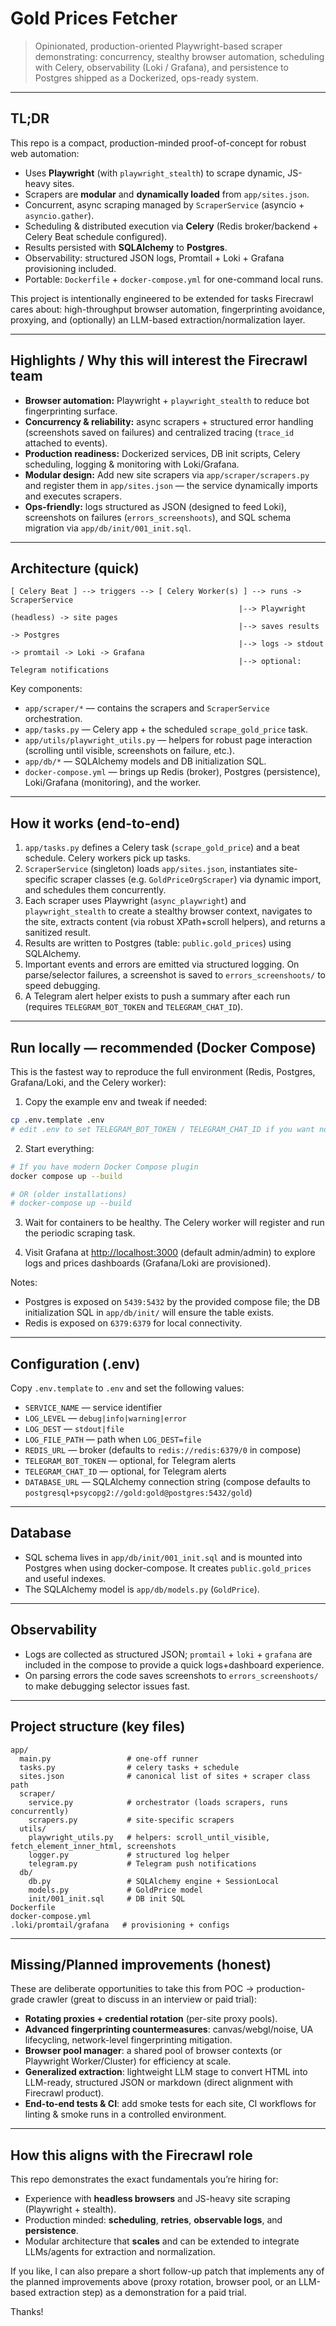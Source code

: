 # Gold Prices Fetcher

> Opinionated, production-oriented Playwright-based scraper demonstrating: concurrency, stealthy browser automation, scheduling with Celery, observability (Loki / Grafana), and persistence to Postgres shipped as a Dockerized, ops-ready system.

---

## TL;DR

This repo is a compact, production-minded proof-of-concept for robust web automation:

* Uses **Playwright** (with `playwright_stealth`) to scrape dynamic, JS-heavy sites.
* Scrapers are **modular** and **dynamically loaded** from `app/sites.json`.
* Concurrent, async scraping managed by `ScraperService` (asyncio + `asyncio.gather`).
* Scheduling & distributed execution via **Celery** (Redis broker/backend + Celery Beat schedule configured).
* Results persisted with **SQLAlchemy** to **Postgres**.
* Observability: structured JSON logs, Promtail + Loki + Grafana provisioning included.
* Portable: `Dockerfile` + `docker-compose.yml` for one-command local runs.

This project is intentionally engineered to be extended for tasks Firecrawl cares about: high-throughput browser automation, fingerprinting avoidance, proxying, and (optionally) an LLM-based extraction/normalization layer.

---

## Highlights / Why this will interest the Firecrawl team

* **Browser automation:** Playwright + `playwright_stealth` to reduce bot fingerprinting surface.
* **Concurrency & reliability:** async scrapers + structured error handling (screenshots saved on failures) and centralized tracing (`trace_id` attached to events).
* **Production readiness:** Dockerized services, DB init scripts, Celery scheduling, logging & monitoring with Loki/Grafana.
* **Modular design:** Add new site scrapers via `app/scraper/scrapers.py` and register them in `app/sites.json` — the service dynamically imports and executes scrapers.
* **Ops-friendly:** logs structured as JSON (designed to feed Loki), screenshots on failures (`errors_screenshoots`), and SQL schema migration via `app/db/init/001_init.sql`.

---

## Architecture (quick)

```
[ Celery Beat ] --> triggers --> [ Celery Worker(s) ] --> runs -> ScraperService
                                                   |--> Playwright (headless) -> site pages
                                                   |--> saves results -> Postgres
                                                   |--> logs -> stdout -> promtail -> Loki -> Grafana
                                                   |--> optional: Telegram notifications
```

Key components:

* `app/scraper/*` — contains the scrapers and `ScraperService` orchestration.
* `app/tasks.py` — Celery app + the scheduled `scrape_gold_price` task.
* `app/utils/playwright_utils.py` — helpers for robust page interaction (scrolling until visible, screenshots on failure, etc.).
* `app/db/*` — SQLAlchemy models and DB initialization SQL.
* `docker-compose.yml` — brings up Redis (broker), Postgres (persistence), Loki/Grafana (monitoring), and the worker.

---

## How it works (end-to-end)

1. `app/tasks.py` defines a Celery task (`scrape_gold_price`) and a beat schedule. Celery workers pick up tasks.
2. `ScraperService` (singleton) loads `app/sites.json`, instantiates site-specific scraper classes (e.g. `GoldPriceOrgScraper`) via dynamic import, and schedules them concurrently.
3. Each scraper uses Playwright (`async_playwright`) and `playwright_stealth` to create a stealthy browser context, navigates to the site, extracts content (via robust XPath+scroll helpers), and returns a sanitized result.
4. Results are written to Postgres (table: `public.gold_prices`) using SQLAlchemy.
5. Important events and errors are emitted via structured logging. On parse/selector failures, a screenshot is saved to `errors_screenshoots/` to speed debugging.
6. A Telegram alert helper exists to push a summary after each run (requires `TELEGRAM_BOT_TOKEN` and `TELEGRAM_CHAT_ID`).

---

## Run locally — recommended (Docker Compose)

This is the fastest way to reproduce the full environment (Redis, Postgres, Grafana/Loki, and the Celery worker):

1. Copy the example env and tweak if needed:

```bash
cp .env.template .env
# edit .env to set TELEGRAM_BOT_TOKEN / TELEGRAM_CHAT_ID if you want notifications
```

2. Start everything:

```bash
# If you have modern Docker Compose plugin
docker compose up --build

# OR (older installations)
# docker-compose up --build
```

3. Wait for containers to be healthy. The Celery worker will register and run the periodic scraping task.

4. Visit Grafana at [http://localhost:3000](http://localhost:3000) (default admin/admin) to explore logs and prices dashboards (Grafana/Loki are provisioned).

Notes:

* Postgres is exposed on `5439:5432` by the provided compose file; the DB initialization SQL in `app/db/init/` will ensure the table exists.
* Redis is exposed on `6379:6379` for local connectivity.

---

## Configuration (.env)

Copy `.env.template` to `.env` and set the following values:

* `SERVICE_NAME` — service identifier
* `LOG_LEVEL` — `debug|info|warning|error`
* `LOG_DEST` — `stdout|file`
* `LOG_FILE_PATH` — path when `LOG_DEST=file`
* `REDIS_URL` — broker (defaults to `redis://redis:6379/0` in compose)
* `TELEGRAM_BOT_TOKEN` — optional, for Telegram alerts
* `TELEGRAM_CHAT_ID` — optional, for Telegram alerts
* `DATABASE_URL` — SQLAlchemy connection string (compose defaults to `postgresql+psycopg2://gold:gold@postgres:5432/gold`)

---

## Database

* SQL schema lives in `app/db/init/001_init.sql` and is mounted into Postgres when using docker-compose. It creates `public.gold_prices` and useful indexes.
* The SQLAlchemy model is `app/db/models.py` (`GoldPrice`).

---

## Observability

* Logs are collected as structured JSON; `promtail` + `loki` + `grafana` are included in the compose to provide a quick logs+dashboard experience.
* On parsing errors the code saves screenshots to `errors_screenshoots/` to make debugging selector issues fast.

---

## Project structure (key files)

```
app/
  main.py                 # one-off runner
  tasks.py                # celery tasks + schedule
  sites.json              # canonical list of sites + scraper class path
  scraper/
    service.py            # orchestrator (loads scrapers, runs concurrently)
    scrapers.py           # site-specific scrapers
  utils/
    playwright_utils.py   # helpers: scroll_until_visible, fetch_element_inner_html, screenshots
    logger.py             # structured log helper
    telegram.py           # Telegram push notifications
  db/
    db.py                 # SQLAlchemy engine + SessionLocal
    models.py             # GoldPrice model
    init/001_init.sql     # DB init SQL
Dockerfile
docker-compose.yml
.loki/promtail/grafana   # provisioning + configs
```

---

## Missing/Planned improvements (honest)

These are deliberate opportunities to take this from POC → production-grade crawler (great to discuss in an interview or paid trial):

* **Rotating proxies + credential rotation** (per-site proxy pools).
* **Advanced fingerprinting countermeasures**: canvas/webgl/noise, UA lifecycling, network-level fingerprinting mitigation.
* **Browser pool manager**: a shared pool of browser contexts (or Playwright Worker/Cluster) for efficiency at scale.
* **Generalized extraction**: lightweight LLM stage to convert HTML into LLM-ready, structured JSON or markdown (direct alignment with Firecrawl product).
* **End-to-end tests & CI**: add smoke tests for each site, CI workflows for linting & smoke runs in a controlled environment.

---

## How this aligns with the Firecrawl role

This repo demonstrates the exact fundamentals you’re hiring for:

* Experience with **headless browsers** and JS-heavy site scraping (Playwright + stealth).
* Production minded: **scheduling**, **retries**, **observable logs**, and **persistence**.
* Modular architecture that **scales** and can be extended to integrate LLMs/agents for extraction and normalization.

If you like, I can also prepare a short follow-up patch that implements any of the planned improvements above (proxy rotation, browser pool, or an LLM-based extraction step) as a demonstration for a paid trial.

Thanks!